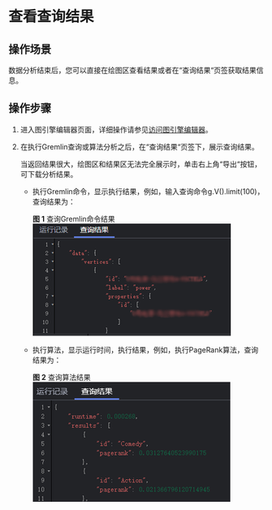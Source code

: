 # 查看查询结果<a name="ges_01_0029"></a>

## 操作场景<a name="section1112543711145"></a>

数据分析结束后，您可以直接在绘图区查看结果或者在“查询结果“页签获取结果信息。

## 操作步骤<a name="section5841204061412"></a>

1.  进入图引擎编辑器页面，详细操作请参见[访问图引擎编辑器](访问图引擎编辑器.md)。
2.  在执行Gremlin查询或算法分析之后，在“查询结果“页签下，展示查询结果。

    当返回结果很大，绘图区和结果区无法完全展示时，单击右上角“导出“按钮，可下载分析结果。

    -   执行Gremlin命令，显示执行结果，例如，输入查询命令g.V\(\).limit\(100\)，查询结果为：

        **图 1**  查询Gremlin命令结果<a name="fig1231214691619"></a>  
        ![](figures/查询Gremlin命令结果.png "查询Gremlin命令结果")

    -   执行算法，显示运行时间，执行结果，例如，执行PageRank算法，查询结果为：

        **图 2**  查询算法结果<a name="fig14898715301"></a>  
        ![](figures/查询算法结果.png "查询算法结果")




